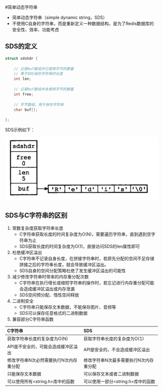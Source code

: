 #简单动态字符串

- 简单动态字符串（simple dynamic string，SDS）
- 不使用C自身的字符串，而是重新定义一种数据结构，是为了Redis数据库的安全性、效率、功能考虑

## SDS的定义

```C
struct sdshdr {
 
    // 记录buf数组中已使用字节的数量
    // 等于SDS保存字符串的长度
    int len;
 
    // 记录buf数组中未使用字节的数量
    int free;
 
    // 字节数组，用于保存字符串
    char buf[];
 
};
```

SDS示例如下：


![SDS数据存储示例](../images/jddtzfc/1.png)

## SDS与C字符串的区别

1. 常数复杂度获取字符串长度
    - C字符串获取长度的时间复杂度为O(N)，需要遍历字符串，直到遇到空字符串为止
    - SDS获取长度的时间复杂度为O(1)，直接访问SDS的len属性即可
2. 杜绝缓冲区溢出
    - C字符串不记录自身长度，在拼接字符串时，若原先分配的空间不足存储拼接之后的字符串长度，就会导致缓冲区溢出。
    - SDS自身的空间分配策略杜绝了发生缓冲区溢出的可能性
3. 减少修改字符串时带来的内存重分配次数
    - C字符串在执行增长或缩短字符串的操作时，若忘记进行内存重分配可能会造成缓冲区溢出或内存泄漏
    - SDS空间预分配、惰性空间释放
4. 二进制安全
    - C字符串只能保存文本数据，不能保存图片、音频等
    - SDS可以保存任意格式的二进制数据
5. 兼容部分C字符串函数

| C字符串 | SDS |
| :--- | :--- |
| 获取字符串长度的复杂度为O(N)|获取字符串长度的复杂度为O(1)|
|API是不安全的，可能会造成缓冲区溢出|API是安全的，不会造成缓冲区溢出|
|修改字符串N次必然需要执行N次内存重分配| 修改字符串N次最多需要执行N次内存重分配|
|只能保存文本数据|可以保存文本或者二进制数据|
|可以使用所有<string.h>库中的函数|可以使用一部分<string.h>库中的函数|




